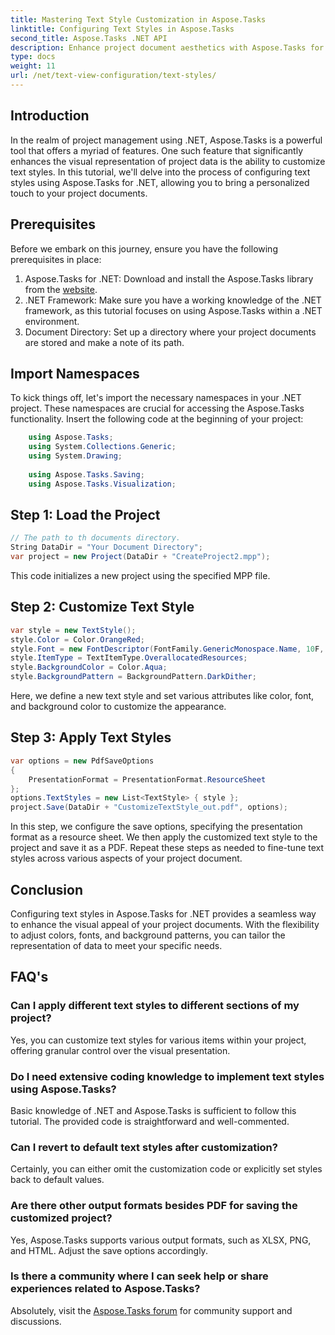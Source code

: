 ```yaml
---
title: Mastering Text Style Customization in Aspose.Tasks
linktitle: Configuring Text Styles in Aspose.Tasks
second_title: Aspose.Tasks .NET API
description: Enhance project document aesthetics with Aspose.Tasks for .NET. Customize text styles effortlessly for a visually appealing representation.
type: docs
weight: 11
url: /net/text-view-configuration/text-styles/
---
```

## Introduction
In the realm of project management using .NET, Aspose.Tasks is a powerful tool that offers a myriad of features. One such feature that significantly enhances the visual representation of project data is the ability to customize text styles. In this tutorial, we'll delve into the process of configuring text styles using Aspose.Tasks for .NET, allowing you to bring a personalized touch to your project documents.
## Prerequisites
Before we embark on this journey, ensure you have the following prerequisites in place:
1. Aspose.Tasks for .NET: Download and install the Aspose.Tasks library from the [website](https://releases.aspose.com/tasks/net/).
2. .NET Framework: Make sure you have a working knowledge of the .NET framework, as this tutorial focuses on using Aspose.Tasks within a .NET environment.
3. Document Directory: Set up a directory where your project documents are stored and make a note of its path.
## Import Namespaces
To kick things off, let's import the necessary namespaces in your .NET project. These namespaces are crucial for accessing the Aspose.Tasks functionality. Insert the following code at the beginning of your project:
```csharp
    using Aspose.Tasks;
    using System.Collections.Generic;
    using System.Drawing;
    
    using Aspose.Tasks.Saving;
    using Aspose.Tasks.Visualization;
```
## Step 1: Load the Project
```csharp
// The path to th documents directory.
String DataDir = "Your Document Directory";
var project = new Project(DataDir + "CreateProject2.mpp");
```
This code initializes a new project using the specified MPP file.
## Step 2: Customize Text Style
```csharp
var style = new TextStyle();
style.Color = Color.OrangeRed;
style.Font = new FontDescriptor(FontFamily.GenericMonospace.Name, 10F, FontStyles.Bold | FontStyles.Italic);
style.ItemType = TextItemType.OverallocatedResources;
style.BackgroundColor = Color.Aqua;
style.BackgroundPattern = BackgroundPattern.DarkDither;
```
Here, we define a new text style and set various attributes like color, font, and background color to customize the appearance.
## Step 3: Apply Text Styles
```csharp
var options = new PdfSaveOptions
{
    PresentationFormat = PresentationFormat.ResourceSheet
};
options.TextStyles = new List<TextStyle> { style };
project.Save(DataDir + "CustomizeTextStyle_out.pdf", options);
```
In this step, we configure the save options, specifying the presentation format as a resource sheet. We then apply the customized text style to the project and save it as a PDF.
Repeat these steps as needed to fine-tune text styles across various aspects of your project document.
## Conclusion
Configuring text styles in Aspose.Tasks for .NET provides a seamless way to enhance the visual appeal of your project documents. With the flexibility to adjust colors, fonts, and background patterns, you can tailor the representation of data to meet your specific needs.
## FAQ's
### Can I apply different text styles to different sections of my project?
Yes, you can customize text styles for various items within your project, offering granular control over the visual presentation.
### Do I need extensive coding knowledge to implement text styles using Aspose.Tasks?
Basic knowledge of .NET and Aspose.Tasks is sufficient to follow this tutorial. The provided code is straightforward and well-commented.
### Can I revert to default text styles after customization?
Certainly, you can either omit the customization code or explicitly set styles back to default values.
### Are there other output formats besides PDF for saving the customized project?
Yes, Aspose.Tasks supports various output formats, such as XLSX, PNG, and HTML. Adjust the save options accordingly.
### Is there a community where I can seek help or share experiences related to Aspose.Tasks?
Absolutely, visit the [Aspose.Tasks forum](https://forum.aspose.com/c/tasks/15) for community support and discussions.
